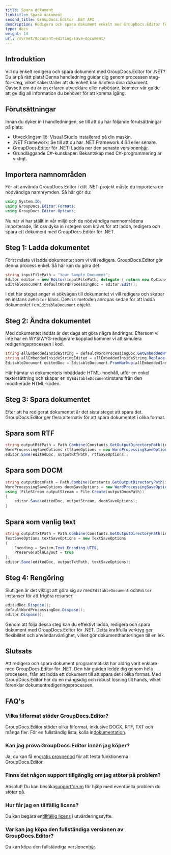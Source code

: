 ```yaml
---
title: Spara dokument
linktitle: Spara dokument
second_title: GroupDocs.Editor .NET API
description: Redigera och spara dokument enkelt med GroupDocs.Editor för .NET. Denna steg-för-steg-guide förenklar processen för utvecklare.
type: docs
weight: 14
url: /sv/net/document-editing/save-document/
---
```

## Introduktion
Vill du enkelt redigera och spara dokument med GroupDocs.Editor för .NET? Du är på rätt plats! Denna handledning guidar dig genom processen steg-för-steg, vilket säkerställer att du enkelt kan hantera dina dokument. Oavsett om du är en erfaren utvecklare eller nybörjare, kommer vår guide att ge dig all information du behöver för att komma igång.
## Förutsättningar
Innan du dyker in i handledningen, se till att du har följande förutsättningar på plats:
- Utvecklingsmiljö: Visual Studio installerad på din maskin.
- .NET Framework: Se till att du har .NET Framework 4.6.1 eller senare.
-  GroupDocs.Editor för .NET: Ladda ner den senaste versionen[här](https://releases.groupdocs.com/editor/net/).
- Grundläggande C#-kunskaper: Bekantskap med C#-programmering är viktigt.
## Importera namnområden
För att använda GroupDocs.Editor i ditt .NET-projekt måste du importera de nödvändiga namnrymden. Så här gör du:
```csharp
using System.IO;
using GroupDocs.Editor.Formats;
using GroupDocs.Editor.Options;
```
Nu när vi har ställt in vår miljö och de nödvändiga namnområdena importerade, låt oss dyka in i stegen som krävs för att ladda, redigera och spara ett dokument med GroupDocs.Editor för .NET.
## Steg 1: Ladda dokumentet
Först måste vi ladda dokumentet som vi vill redigera. GroupDocs.Editor gör denna process enkel. Så här kan du göra det:

```csharp
string inputFilePath = "Your Sample Document";
Editor editor = new Editor(inputFilePath, delegate { return new Options.WordProcessingLoadOptions(); });
EditableDocument defaultWordProcessingDoc = editor.Edit();
```
 I det här steget anger vi sökvägen till dokumentet vi vill redigera och skapar en instans av`Editor` klass. De`Edit` metoden anropas sedan för att ladda dokumentet i en`EditableDocument` objekt.
## Steg 2: Ändra dokumentet
Med dokumentet laddat är det dags att göra några ändringar. Eftersom vi inte har en WYSIWYG-redigerare kopplad kommer vi att simulera redigeringsprocessen i kod.

```csharp
string allEmbeddedInsideString = defaultWordProcessingDoc.GetEmbeddedHtml();
string allEmbeddedInsideStringEdited = allEmbeddedInsideString.Replace("Subtitle", "Edited subtitle");
EditableDocument editedDoc = EditableDocument.FromMarkup(allEmbeddedInsideStringEdited, null);
```
 Här hämtar vi dokumentets inbäddade HTML-innehåll, utför en enkel textersättning och skapar en ny`EditableDocument`instans från den modifierade HTML-koden.
## Steg 3: Spara dokumentet
Efter att ha redigerat dokumentet är det sista steget att spara det. GroupDocs.Editor ger flera alternativ för att spara dokumentet i olika format.
## Spara som RTF
```csharp
string outputRtfPath = Path.Combine(Constants.GetOutputDirectoryPath(inputFilePath), "editedDoc.rtf");
WordProcessingSaveOptions rtfSaveOptions = new WordProcessingSaveOptions(WordProcessingFormats.Rtf);
editor.Save(editedDoc, outputRtfPath, rtfSaveOptions);
```
## Spara som DOCM
```csharp
string outputDocmPath = Path.Combine(Constants.GetOutputDirectoryPath(inputFilePath), "editedDoc.docm");
WordProcessingSaveOptions docmSaveOptions = new WordProcessingSaveOptions(WordProcessingFormats.Docm);
using (FileStream outputStream = File.Create(outputDocmPath))
{
    editor.Save(editedDoc, outputStream, docmSaveOptions);
}
```
## Spara som vanlig text
```csharp
string outputTxtPath = Path.Combine(Constants.GetOutputDirectoryPath(inputFilePath), "editedDoc.txt");
TextSaveOptions textSaveOptions = new TextSaveOptions
{
    Encoding = System.Text.Encoding.UTF8,
    PreserveTableLayout = true
};
editor.Save(editedDoc, outputTxtPath, textSaveOptions);
```
## Steg 4: Rengöring
 Slutligen är det viktigt att göra sig av med`EditableDocument` och`Editor` instanser för att frigöra resurser.
```csharp
editedDoc.Dispose();
defaultWordProcessingDoc.Dispose();
editor.Dispose();
```
Genom att följa dessa steg kan du effektivt ladda, redigera och spara dokument med GroupDocs.Editor för .NET. Detta kraftfulla verktyg ger flexibilitet och användarvänlighet, vilket gör dokumenthanteringen till en lek.
## Slutsats
Att redigera och spara dokument programmatiskt har aldrig varit enklare med GroupDocs.Editor för .NET. Den här guiden ledde dig genom hela processen, från att ladda ett dokument till att spara det i olika format. Med GroupDocs.Editor har du en mångsidig och robust lösning till hands, vilket förenklar dokumentredigeringsprocessen.
## FAQ's
### Vilka filformat stöder GroupDocs.Editor?
GroupDocs.Editor stöder olika filformat, inklusive DOCX, RTF, TXT och många fler. För en fullständig lista, kolla in[dokumentation](https://reference.groupdocs.com/editor/net/).
### Kan jag prova GroupDocs.Editor innan jag köper?
 Ja, du kan få en[gratis provperiod](https://releases.groupdocs.com/) för att testa funktionerna i GroupDocs.Editor.
### Finns det någon support tillgänglig om jag stöter på problem?
 Absolut! Du kan besöka[supportforum](https://forum.groupdocs.com/c/editor/20) för hjälp med eventuella problem du stöter på.
### Hur får jag en tillfällig licens?
 Du kan begära en[tillfällig licens](https://purchase.groupdocs.com/temporary-license/) i utvärderingssyfte.
### Var kan jag köpa den fullständiga versionen av GroupDocs.Editor?
 Du kan köpa den fullständiga versionen[här](https://purchase.groupdocs.com/buy).
